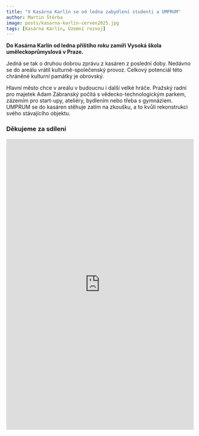 ```yaml
---
title: "V Kasárna Karlín se od ledna zabydlení studenti a UMPRUM"
author: Martin Štěrba
image: posts/kasarna-karlin-cerven2025.jpg
tags: [Kasárna Karlín, Územní rozvoj]
---
```


**Do Kasárna Karlín od ledna příštího roku zamíří Vysoká škola uměleckoprůmyslová v Praze.**

Jedná se tak o druhou dobrou zprávu z kasáren z poslední doby. Nedávno se do areálu vrátil kulturně-společenský provoz. Celkový potenciál této chráněné kulturní památky je obrovský. 

Hlavní město chce v areálu v budoucnu i další velké hráče. Pražský radní pro majetek Adam Zábranský počítá s vědecko-technologickým parkem, zázemím pro start-upy, ateliéry, bydlením nebo třeba s gymnáziem. UMPRUM se do kasáren stěhuje zatím na zkoušku, a to kvůli rekonstrukci svého stávajícího objektu.

### Děkujeme za sdílení

<iframe src="https://www.facebook.com/plugins/post.php?href=https%3A%2F%2Fwww.facebook.com%2Fpiratipraha8%2Fposts%2Fpfbid0VSDazb1TB97wTvnhHAtNGjL3osWtnvxYkvXrk7yh9yTw3uoF6z8vcPqhiVL6xbSol&show_text=true&width=500" width="500" height="776" style="border:none;overflow:hidden" scrolling="no" frameborder="0" allowfullscreen="true" allow="autoplay; clipboard-write; encrypted-media; picture-in-picture; web-share"></iframe>